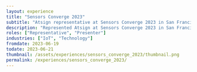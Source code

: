 ```yaml
---
layout: experience
title: "Sensors Converge 2023"
subtitle: "Atsign representative at Sensors Converge 2023 in San Francisco"
description: "Represented Atsign at Sensors Converge 2023 in San Francisco, showcasing secure IoT edge communication to industry professionals."
roles: ["Representative", "Presenter"]
industries: ["IoT", "Technology"]
fromdate: 2023-06-19
todate: 2023-06-21
thumbnail: /assets/experiences/sensors_converge_2023/thumbnail.png
permalink: /experiences/sensors_converge_2023/
---
```



